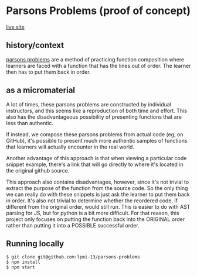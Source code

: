 # Parsons Problems (proof of concept)

[live site](https://parsons-problems.netlify.app)

## history/context

[parsons problems](https://www.computingatschool.org.uk/news_items/365) are a method of practicing function composition where learners are faced with a function that has the lines out of order. The learner then has to put them back in order. 

## as a micromaterial

A lot of times, these parsons problems are constructed by individual instructors, and this seems like a reproduction of both time and effort. This also has the disadvantageous possibility of presenting functions that are less than authentic.

If instead, we compose these parsons problems from actual code (eg, on GitHub), it's possible to present much more authentic samples of functions that learners will actually encounter in the real world.

Another advantage of this approach is that when viewing a particular code snippet example, there's a link that will go directly to where it's located in the original github source.

This approach also contains disadvantages, however, since it's not trivial to extract the purpose of the function from the source code. So the only thing we can really do with these snippets is just ask the learner to put them back in order. It's also not trivial to determine whether the reordered code, if different from the original order, would still run. This is easier to do with AST parsing for JS, but for python is a bit more difficult. For that reason, this project only focuses on putting the function back into the ORIGINAL order rather than putting it into a POSSIBLE successful order.


## Running locally

```
$ git clone git@github.com:lpmi-13/parsons-problems
$ npm install
$ npm start
```
 
